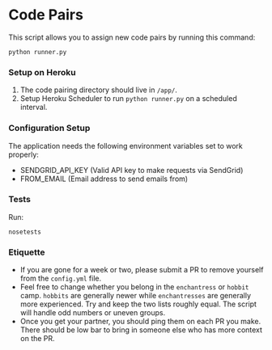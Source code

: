 Code Pairs
====
This script allows you to assign new code pairs by running this command:
```
python runner.py
```

### Setup on Heroku

1. The code pairing directory should live in `/app/`.
2. Setup Heroku Scheduler to run `python runner.py` on a scheduled interval.

### Configuration Setup
The application needs the following environment variables set to work properly:
- SENDGRID_API_KEY (Valid API key to make requests via SendGrid)
- FROM_EMAIL (Email address to send emails from)

### Tests
Run:
```
nosetests
```

### Etiquette

- If you are gone for a week or two, please submit a PR to remove yourself from the `config.yml` file.
- Feel free to change whether you belong in the `enchantress` or `hobbit` camp. `hobbits` are generally newer
  while `enchantresses` are generally more experienced. Try and keep the two lists roughly equal. The script 
      will handle odd numbers or uneven groups.
- Once you get your partner, you should ping them on each PR you make. There should be low bar to bring in
  someone else who has more context on the PR.
